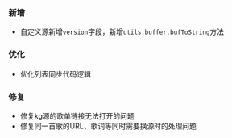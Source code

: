 ### 新增

- 自定义源新增`version`字段，新增`utils.buffer.bufToString`方法

### 优化

- 优化列表同步代码逻辑

### 修复

- 修复kg源的歌单链接无法打开的问题
- 修复同一首歌的URL、歌词等同时需要换源时的处理问题
